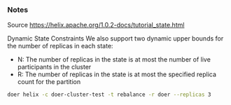 


### Notes

Source https://helix.apache.org/1.0.2-docs/tutorial_state.html


Dynamic State Constraints
We also support two dynamic upper bounds for the number of replicas in each state:
 - N: The number of replicas in the state is at most the number of live participants in the cluster
 - R: The number of replicas in the state is at most the specified replica count for the partition


```bash
doer helix -c doer-cluster-test -t rebalance -r doer --replicas 3

```